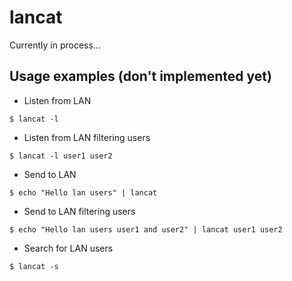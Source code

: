 # lancat
Currently in process...

## Usage examples (don't implemented yet)
- Listen from LAN
```
$ lancat -l
```
- Listen from LAN filtering users
```
$ lancat -l user1 user2
```
- Send to LAN
```
$ echo "Hello lan users" | lancat
```
- Send to LAN filtering users
```
$ echo "Hello lan users user1 and user2" | lancat user1 user2
```
- Search for LAN users
```
$ lancat -s
```
